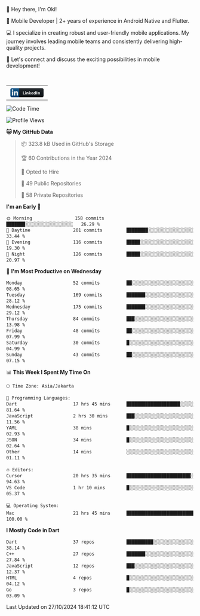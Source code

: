 <p>
 👋 Hey there, I'm Oki!

🚀 Mobile Developer | 2+ years of experience in Android Native and Flutter.

💻 I specialize in creating robust and user-friendly mobile applications. My journey involves leading mobile teams and consistently delivering high-quality projects.

🔗 Let's connect and discuss the exciting possibilities in mobile development!

<br>

<table style="border:none; border-collapse:collapse; cellspacing:0; cellpadding:0">
    <tr>
        <td>
           <a href="https://www.linkedin.com/in/oki-6ba305173/" target="_blank">
              <img src="https://github.com/inisialkey/inisialkey/blob/main/assets/linkedin.svg" alt="LinkedIn" style="vertical-align:top; margin:4px" height=24>
          </a>
        </td>
    </tr>
</table>

<!-- <br>

<!--START_SECTION:waka-->
![Code Time](http://img.shields.io/badge/Code%20Time-841%20hrs%2011%20mins-blue)

![Profile Views](http://img.shields.io/badge/Profile%20Views-42-blue)

**🐱 My GitHub Data** 

> 📦 323.8 kB Used in GitHub's Storage 
 > 
> 🏆 60 Contributions in the Year 2024
 > 
> 💼 Opted to Hire
 > 
> 📜 49 Public Repositories 
 > 
> 🔑 58 Private Repositories 
 > 
**I'm an Early 🐤** 

```text
🌞 Morning                158 commits         ███████░░░░░░░░░░░░░░░░░░   26.29 % 
🌆 Daytime                201 commits         ████████░░░░░░░░░░░░░░░░░   33.44 % 
🌃 Evening                116 commits         █████░░░░░░░░░░░░░░░░░░░░   19.30 % 
🌙 Night                  126 commits         █████░░░░░░░░░░░░░░░░░░░░   20.97 % 
```
📅 **I'm Most Productive on Wednesday** 

```text
Monday                   52 commits          ██░░░░░░░░░░░░░░░░░░░░░░░   08.65 % 
Tuesday                  169 commits         ███████░░░░░░░░░░░░░░░░░░   28.12 % 
Wednesday                175 commits         ███████░░░░░░░░░░░░░░░░░░   29.12 % 
Thursday                 84 commits          ███░░░░░░░░░░░░░░░░░░░░░░   13.98 % 
Friday                   48 commits          ██░░░░░░░░░░░░░░░░░░░░░░░   07.99 % 
Saturday                 30 commits          █░░░░░░░░░░░░░░░░░░░░░░░░   04.99 % 
Sunday                   43 commits          ██░░░░░░░░░░░░░░░░░░░░░░░   07.15 % 
```


📊 **This Week I Spent My Time On** 

```text
🕑︎ Time Zone: Asia/Jakarta

💬 Programming Languages: 
Dart                     17 hrs 45 mins      ████████████████████░░░░░   81.64 % 
JavaScript               2 hrs 30 mins       ███░░░░░░░░░░░░░░░░░░░░░░   11.56 % 
YAML                     38 mins             █░░░░░░░░░░░░░░░░░░░░░░░░   02.93 % 
JSON                     34 mins             █░░░░░░░░░░░░░░░░░░░░░░░░   02.64 % 
Other                    14 mins             ░░░░░░░░░░░░░░░░░░░░░░░░░   01.11 % 

🔥 Editors: 
Cursor                   20 hrs 35 mins      ████████████████████████░   94.63 % 
VS Code                  1 hr 10 mins        █░░░░░░░░░░░░░░░░░░░░░░░░   05.37 % 

💻 Operating System: 
Mac                      21 hrs 45 mins      █████████████████████████   100.00 % 
```

**I Mostly Code in Dart** 

```text
Dart                     37 repos            ██████████░░░░░░░░░░░░░░░   38.14 % 
C++                      27 repos            ███████░░░░░░░░░░░░░░░░░░   27.84 % 
JavaScript               12 repos            ███░░░░░░░░░░░░░░░░░░░░░░   12.37 % 
HTML                     4 repos             █░░░░░░░░░░░░░░░░░░░░░░░░   04.12 % 
Go                       3 repos             █░░░░░░░░░░░░░░░░░░░░░░░░   03.09 % 
```




 Last Updated on 27/10/2024 18:41:12 UTC
<!--END_SECTION:waka-->